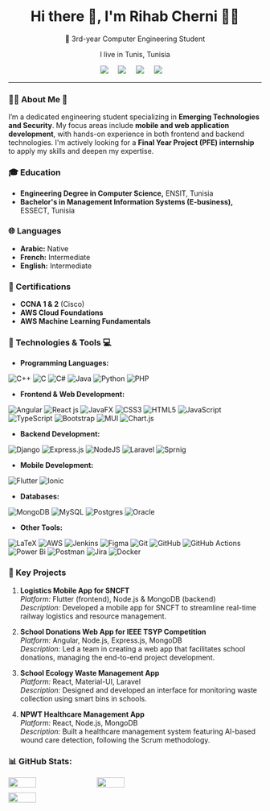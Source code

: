 <h1 align="center">Hi there 👋, I'm Rihab Cherni 👩‍💻</h1>
<p align="center">🚀 3rd-year Computer Engineering Student</p>
<p align='center'>I live in Tunis, Tunisia</p>

<p align='center'>
  <a href="https://www.instagram.com/rihabcherni8"><img src="https://img.shields.io/badge/Instagram-E4405F?style=for-the-badge&logo=instagram&logoColor=white" /></a>&nbsp;&nbsp;&nbsp;&nbsp;
  <a href="https://www.linkedin.com/in/rihab-cherni-181559201/"><img src="https://img.shields.io/badge/linkedin-%230077B5.svg?&style=for-the-badge&logo=linkedin&logoColor=white" /></a>&nbsp;&nbsp;&nbsp;&nbsp;
  <a href="https://www.facebook.com/rihab.cherni.161/"><img src="https://img.shields.io/badge/facebook-%230077FF.svg?&style=for-the-badge&logo=facebook&logoColor=white" /></a>&nbsp;&nbsp;&nbsp;&nbsp;
  <a href="mailto:rihabcherni235@gmail.com"><img src="https://img.shields.io/badge/gmail-%23D14836.svg?&style=for-the-badge&logo=gmail&logoColor=white" /></a>&nbsp;&nbsp;&nbsp;&nbsp;
<hr>

### 👩‍💻 About Me 💫

I’m a dedicated engineering student specializing in **Emerging Technologies and Security**. My focus areas include **mobile and web application development**, with hands-on experience in both frontend and backend technologies. I'm actively looking for a **Final Year Project (PFE) internship** to apply my skills and deepen my expertise.

### 🎓 Education

- **Engineering Degree in Computer Science,** ENSIT, Tunisia
- **Bachelor's in Management Information Systems (E-business),** ESSECT, Tunisia

### 🌐 Languages

- **Arabic:** Native
- **French:** Intermediate  
- **English:** Intermediate  

### 📜 Certifications

- **CCNA 1 & 2** (Cisco)
- **AWS Cloud Foundations**
- **AWS Machine Learning Fundamentals**

### 🔧 Technologies & Tools 💻

- **Programming Languages:**

![C++](https://img.shields.io/badge/c++-%2300599C.svg?style=for-the-badge&logo=c%2B%2B&logoColor=white) 
![C](https://img.shields.io/badge/c-%2300599C.svg?style=for-the-badge&logo=c&logoColor=white)
![C#](https://img.shields.io/badge/c%23-%23239120.svg?style=for-the-badge&logo=csharp&logoColor=white)
![Java](https://img.shields.io/badge/java-%23ED8B00.svg?style=for-the-badge&logo=openjdk&logoColor=white)
![Python](https://img.shields.io/badge/python-3670A0?style=for-the-badge&logo=python&logoColor=ffdd54)
![PHP](https://img.shields.io/badge/php-%23777BB4.svg?style=for-the-badge&logo=php&logoColor=white)

- **Frontend & Web Development:**
  
![Angular](https://img.shields.io/badge/angular-%23DD0031.svg?style=for-the-badge&logo=angular&logoColor=white) 
![React js](https://img.shields.io/badge/react-%2320232a.svg?style=for-the-badge&logo=react&logoColor=%2361DAFB) 
![JavaFX](https://img.shields.io/badge/javafx-%23FF0000.svg?style=for-the-badge&logo=javafx&logoColor=white)
![CSS3](https://img.shields.io/badge/css3-%231572B6.svg?style=for-the-badge&logo=css3&logoColor=white)
![HTML5](https://img.shields.io/badge/html5-%23E34F26.svg?style=for-the-badge&logo=html5&logoColor=white) 
![JavaScript](https://img.shields.io/badge/javascript-%23323330.svg?style=for-the-badge&logo=javascript&logoColor=%23F7DF1E) 
![TypeScript](https://img.shields.io/badge/typescript-%23007ACC.svg?style=for-the-badge&logo=typescript&logoColor=white)
![Bootstrap](https://img.shields.io/badge/bootstrap-%238511FA.svg?style=for-the-badge&logo=bootstrap&logoColor=white) 
![MUI](https://img.shields.io/badge/MUI-%230081CB.svg?style=for-the-badge&logo=mui&logoColor=white)
![Chart.js](https://img.shields.io/badge/chart.js-F5788D.svg?style=for-the-badge&logo=chart.js&logoColor=white)

- **Backend Development:**

![Django](https://img.shields.io/badge/django-%23092E20.svg?style=for-the-badge&logo=django&logoColor=white) 
![Express.js](https://img.shields.io/badge/express.js-%23404d59.svg?style=for-the-badge&logo=express&logoColor=%2361DAFB)
![NodeJS](https://img.shields.io/badge/node.js-6DA55F?style=for-the-badge&logo=node.js&logoColor=white) 
![Laravel](https://img.shields.io/badge/Laravel-FF2D20?style=for-the-badge&logo=laravel&logoColor=white) 
![Sprnig](https://img.shields.io/badge/SpringBoot-6DB33F?style=flat-square&logo=Spring&logoColor=white) 

- **Mobile Development:** 

![Flutter](https://img.shields.io/badge/Flutter-%2302569B.svg?style=for-the-badge&logo=Flutter&logoColor=white) 
![Ionic](https://img.shields.io/badge/Ionic-%233880FF.svg?style=for-the-badge&logo=Ionic&logoColor=white) 

- **Databases:**

![MongoDB](https://img.shields.io/badge/MongoDB-%234ea94b.svg?style=for-the-badge&logo=mongodb&logoColor=white) 
![MySQL](https://img.shields.io/badge/mysql-4479A1.svg?style=for-the-badge&logo=mysql&logoColor=white) 
![Postgres](https://img.shields.io/badge/postgres-%23316192.svg?style=for-the-badge&logo=postgresql&logoColor=white) 
![Oracle](https://img.shields.io/badge/Oracle-F80000?style=for-the-badge&logo=oracle&logoColor=white) 

- **Other Tools:**

![LaTeX](https://img.shields.io/badge/latex-%23008080.svg?style=for-the-badge&logo=latex&logoColor=white) ![AWS](https://img.shields.io/badge/AWS-%23FF9900.svg?style=for-the-badge&logo=amazon-aws&logoColor=white) ![Jenkins](https://img.shields.io/badge/jenkins-%232C5263.svg?style=for-the-badge&logo=jenkins&logoColor=white)
![Figma](https://img.shields.io/badge/figma-%23F24E1E.svg?style=for-the-badge&logo=figma&logoColor=white) 
![Git](https://img.shields.io/badge/git-%23F05033.svg?style=for-the-badge&logo=git&logoColor=white) ![GitHub](https://img.shields.io/badge/github-%23121011.svg?style=for-the-badge&logo=github&logoColor=white) 
![GitHub Actions](https://img.shields.io/badge/github%20actions-%232671E5.svg?style=for-the-badge&logo=githubactions&logoColor=white) 
![Power Bi](https://img.shields.io/badge/power_bi-F2C811?style=for-the-badge&logo=powerbi&logoColor=black) 
![Postman](https://img.shields.io/badge/Postman-FF6C37?style=for-the-badge&logo=postman&logoColor=white) 
![Jira](https://img.shields.io/badge/jira-%230A0FFF.svg?style=for-the-badge&logo=jira&logoColor=white) 
![Docker](https://img.shields.io/badge/docker-%230db7ed.svg?style=for-the-badge&logo=docker&logoColor=white)

### 🌟 Key Projects

1. **Logistics Mobile App for SNCFT**  
   *Platform:* Flutter (frontend), Node.js & MongoDB (backend)  
   *Description:* Developed a mobile app for SNCFT to streamline real-time railway logistics and resource management.

2. **School Donations Web App for IEEE TSYP Competition**  
   *Platform:* Angular, Node.js, Express.js, MongoDB  
   *Description:* Led a team in creating a web app that facilitates school donations, managing the end-to-end project development.

3. **School Ecology Waste Management App**  
   *Platform:* React, Material-UI, Laravel  
   *Description:* Designed and developed an interface for monitoring waste collection using smart bins in schools.

4. **NPWT Healthcare Management App**  
   *Platform:* React, Node.js, MongoDB  
   *Description:* Built a healthcare management system featuring AI-based wound care detection, following the Scrum methodology.

### 📊 GitHub Stats:

<div style="display: flex; gap: 10px; flex-wrap: wrap;">
  <img src="https://github-readme-stats.vercel.app/api?username=rihabcherni&theme=dark&hide_border=false&include_all_commits=false&count_private=false" style="width: 33%;"/>
    <img src="https://github-readme-stats.vercel.app/api/top-langs/?username=rihabcherni&theme=dark&hide_border=false&include_all_commits=false&count_private=false&layout=compact" style="width: 33%;"/>
  <img src="https://github-readme-streak-stats.herokuapp.com/?user=rihabcherni&theme=dark&hide_border=false" style="width: 33%;"/>
</div>
